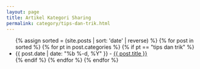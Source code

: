 ```yaml
---
layout: page
title: Artikel Kategori Sharing
permalink: category/tips-dan-trik.html
---
```


<ul>
	{% assign sorted = (site.posts | sort: 'date' | reverse) %}
	{% for post in sorted %}
		{% for pt in post.categories %}
			{% if pt == "tips dan trik" %}
			<li>
				{{ post.date | date: "%b %-d, %Y" }} - <a href="{{ post.url }}">{{ post.title }}</a>
			</li>
			{% endif %}
		{% endfor %} 
	{% endfor %}
</ul>  
